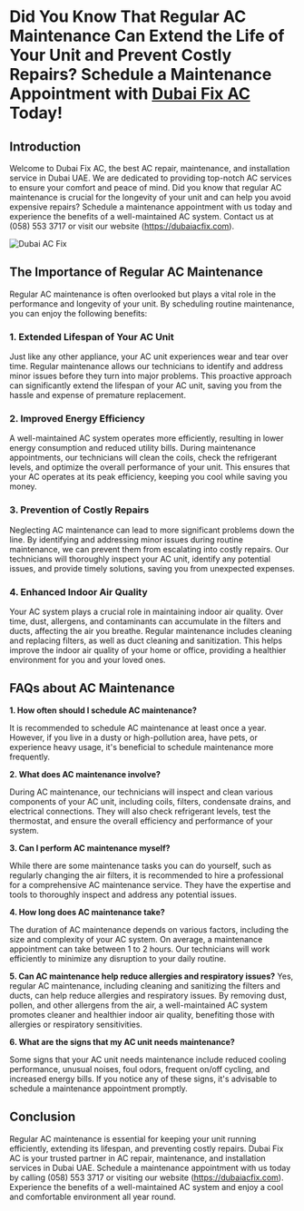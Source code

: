 # **Did You Know That Regular AC Maintenance Can Extend the Life of Your Unit and Prevent Costly Repairs? Schedule a Maintenance Appointment with [Dubai Fix AC](https://dubaiacfix.com) Today!**

## Introduction
Welcome to Dubai Fix AC, the best AC repair, maintenance, and installation service in Dubai UAE. We are dedicated to providing top-notch AC services to ensure your comfort and peace of mind. Did you know that regular AC maintenance is crucial for the longevity of your unit and can help you avoid expensive repairs? Schedule a maintenance appointment with us today and experience the benefits of a well-maintained AC system. Contact us at (058) 553 3717 or visit our website (https://dubaiacfix.com).

![Dubai AC Fix ](https://dubaiacfix.com/wp-content/uploads/2023/05/fotor-ai-2023051054636-Copy.png)

## The Importance of Regular AC Maintenance
Regular AC maintenance is often overlooked but plays a vital role in the performance and longevity of your unit. By scheduling routine maintenance, you can enjoy the following benefits:

### 1. Extended Lifespan of Your AC Unit
Just like any other appliance, your AC unit experiences wear and tear over time. Regular maintenance allows our technicians to identify and address minor issues before they turn into major problems. This proactive approach can significantly extend the lifespan of your AC unit, saving you from the hassle and expense of premature replacement.

### 2. Improved Energy Efficiency
A well-maintained AC system operates more efficiently, resulting in lower energy consumption and reduced utility bills. During maintenance appointments, our technicians will clean the coils, check the refrigerant levels, and optimize the overall performance of your unit. This ensures that your AC operates at its peak efficiency, keeping you cool while saving you money.

### 3. Prevention of Costly Repairs
Neglecting AC maintenance can lead to more significant problems down the line. By identifying and addressing minor issues during routine maintenance, we can prevent them from escalating into costly repairs. Our technicians will thoroughly inspect your AC unit, identify any potential issues, and provide timely solutions, saving you from unexpected expenses.

### 4. Enhanced Indoor Air Quality
Your AC system plays a crucial role in maintaining indoor air quality. Over time, dust, allergens, and contaminants can accumulate in the filters and ducts, affecting the air you breathe. Regular maintenance includes cleaning and replacing filters, as well as duct cleaning and sanitization. This helps improve the indoor air quality of your home or office, providing a healthier environment for you and your loved ones.

## FAQs about AC Maintenance
**1. How often should I schedule AC maintenance?**

It is recommended to schedule AC maintenance at least once a year. However, if you live in a dusty or high-pollution area, have pets, or experience heavy usage, it's beneficial to schedule maintenance more frequently.

**2. What does AC maintenance involve?**

During AC maintenance, our technicians will inspect and clean various components of your AC unit, including coils, filters, condensate drains, and electrical connections. They will also check refrigerant levels, test the thermostat, and ensure the overall efficiency and performance of your system.

**3. Can I perform AC maintenance myself?**

While there are some maintenance tasks you can do yourself, such as regularly changing the air filters, it is recommended to hire a professional for a comprehensive AC maintenance service. They have the expertise and tools to thoroughly inspect and address any potential issues.

**4. How long does AC maintenance take?**

The duration of AC maintenance depends on various factors, including the size and complexity of your AC system. On average, a maintenance appointment can take between 1 to 2 hours. Our technicians will work efficiently to minimize any disruption to your daily routine.

**5. Can AC maintenance help reduce allergies and respiratory issues?**
Yes, regular AC maintenance, including cleaning and sanitizing the filters and ducts, can help reduce allergies and respiratory issues. By removing dust, pollen, and other allergens from the air, a well-maintained AC system promotes cleaner and healthier indoor air quality, benefiting those with allergies or respiratory sensitivities.

**6. What are the signs that my AC unit needs maintenance?**

Some signs that your AC unit needs maintenance include reduced cooling performance, unusual noises, foul odors, frequent on/off cycling, and increased energy bills. If you notice any of these signs, it's advisable to schedule a maintenance appointment promptly.

## Conclusion
Regular AC maintenance is essential for keeping your unit running efficiently, extending its lifespan, and preventing costly repairs. Dubai Fix AC is your trusted partner in AC repair, maintenance, and installation services in Dubai UAE. Schedule a maintenance appointment with us today by calling (058) 553 3717 or visiting our website (https://dubaiacfix.com). Experience the benefits of a well-maintained AC system and enjoy a cool and comfortable environment all year round.
